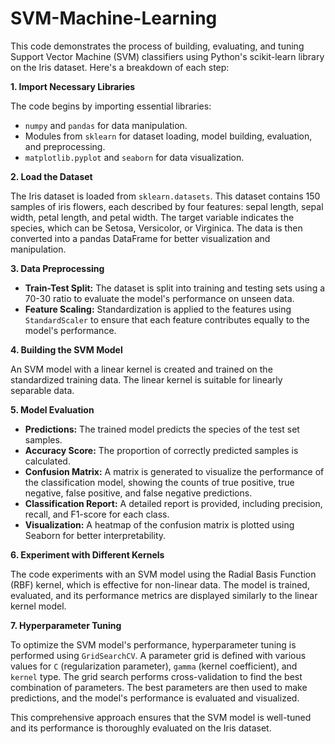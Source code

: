 # SVM-Machine-Learning
This code demonstrates the process of building, evaluating, and tuning Support Vector Machine (SVM) classifiers using Python's scikit-learn library on the Iris dataset. Here's a breakdown of each step:

**1. Import Necessary Libraries**

The code begins by importing essential libraries:

- `numpy` and `pandas` for data manipulation.
- Modules from `sklearn` for dataset loading, model building, evaluation, and preprocessing.
- `matplotlib.pyplot` and `seaborn` for data visualization.

**2. Load the Dataset**

The Iris dataset is loaded from `sklearn.datasets`. This dataset contains 150 samples of iris flowers, each described by four features: sepal length, sepal width, petal length, and petal width. The target variable indicates the species, which can be Setosa, Versicolor, or Virginica. The data is then converted into a pandas DataFrame for better visualization and manipulation.

**3. Data Preprocessing**

- **Train-Test Split:** The dataset is split into training and testing sets using a 70-30 ratio to evaluate the model's performance on unseen data.
- **Feature Scaling:** Standardization is applied to the features using `StandardScaler` to ensure that each feature contributes equally to the model's performance.

**4. Building the SVM Model**

An SVM model with a linear kernel is created and trained on the standardized training data. The linear kernel is suitable for linearly separable data.

**5. Model Evaluation**

- **Predictions:** The trained model predicts the species of the test set samples.
- **Accuracy Score:** The proportion of correctly predicted samples is calculated.
- **Confusion Matrix:** A matrix is generated to visualize the performance of the classification model, showing the counts of true positive, true negative, false positive, and false negative predictions.
- **Classification Report:** A detailed report is provided, including precision, recall, and F1-score for each class.
- **Visualization:** A heatmap of the confusion matrix is plotted using Seaborn for better interpretability.

**6. Experiment with Different Kernels**

The code experiments with an SVM model using the Radial Basis Function (RBF) kernel, which is effective for non-linear data. The model is trained, evaluated, and its performance metrics are displayed similarly to the linear kernel model.

**7. Hyperparameter Tuning**

To optimize the SVM model's performance, hyperparameter tuning is performed using `GridSearchCV`. A parameter grid is defined with various values for `C` (regularization parameter), `gamma` (kernel coefficient), and `kernel` type. The grid search performs cross-validation to find the best combination of parameters. The best parameters are then used to make predictions, and the model's performance is evaluated and visualized.

This comprehensive approach ensures that the SVM model is well-tuned and its performance is thoroughly evaluated on the Iris dataset. 
